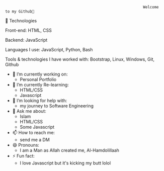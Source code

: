                                                                   Welcome to my Github👋

<!--
**OneCode-AA/OneCode-AA** is a ✨ _special_ ✨ repository because its `README.md` (this file) appears on your GitHub profile.

Here are some ideas to get you started:-->

🔭 Technologies

Front-end: 
HTML, CSS

Backend: 
JavaScript

Languages I use:
JavaScript, Python, Bash 

Tools & technologies I have worked with:
Bootstrap, Linux, Windows, Git, Github

- 🔭 I’m currently working on:
  + Personal Portfolio
- 🌱 I’m currently Re-learning:
  + HTML/CSS
  + Javascript
- 🤔 I’m looking for help with:
  + my journey to Software Engineering
- 💬 Ask me about:
  + Islam
  + HTML/CSS
  + Some Javascript
- 📫 How to reach me:
  + send me a DM
- 😄 Pronouns:
  + I am a Man as Allah created me, Al-Hamdolillaah
- ⚡ Fun fact:
  + I love Javascript but it's kicking my butt lolol


